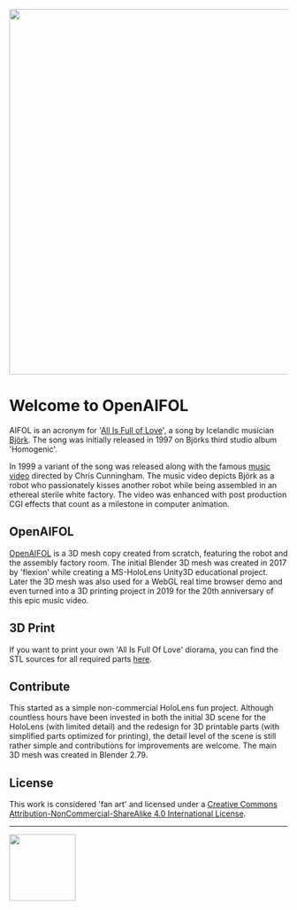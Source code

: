 <img src="http://openaifol.flexion.io/cdn/img/OpenAIFOL_02.jpeg" width="660">

# Welcome to OpenAIFOL
AIFOL is an acronym for '[All Is Full of Love](https://en.wikipedia.org/wiki/All_Is_Full_of_Love)', a song by Icelandic musician [Björk](https://en.wikipedia.org/wiki/Bj%C3%B6rk). 
The song was initially released in 1997 on Björks third studio album 'Homogenic'.

In 1999 a variant of the song was released along with the famous [music video](https://www.youtube.com/watch?v=u0cS1FaKPWY) directed by Chris Cunningham.
The music video depicts Björk as a robot who passionately kisses another robot while being assembled in an ethereal sterile white factory. The video was enhanced with post production CGI effects that count as a milestone in computer animation.

## OpenAIFOL
[OpenAIFOL](https://openaifol.flexion.io) is a 3D mesh copy created from scratch, featuring the robot and the assembly factory room. The initial Blender 3D mesh was created in 2017 by 'flexion' while creating a MS-HoloLens Unity3D educational project. Later the 3D mesh was also used for a WebGL real time browser demo and even turned into a 3D printing project in 2019 for the 20th anniversary of this epic music video.

## 3D Print
If you want to print your own 'All Is Full Of Love' diorama, you can find the STL sources for all required parts [here](3D-Print/).

## Contribute
This started as a simple non-commercial HoloLens fun project. Although countless hours have been invested in both the initial 3D scene for the HoloLens (with limited detail) and the redesign for 3D printable parts (with simplified parts optimized for printing), the detail level of the scene is still rather simple and contributions for improvements are welcome. The main 3D mesh was created in Blender 2.79.

## License
This work is considered 'fan art' and licensed under a [Creative Commons Attribution-NonCommercial-ShareAlike 4.0 International License](http://creativecommons.org/licenses/by-nc-sa/4.0/).

<hr><img src="https://www.flexion.ch/cdn/img/flexion.svg" width="120">
